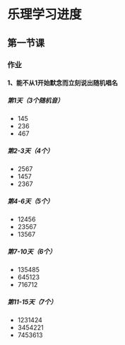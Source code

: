 # 乐理学习进度

## 第一节课

### 作业

#### 1、能不从1开始默念而立刻说出随机唱名

##### 第1天（3个随机音）

- 145
- 236
- 467

##### 第2-3天（4个）

- 2567
- 1457
- 2367

##### 第4-6天（5个）

- 12456
- 23567
- 13567

##### 第7-10天（6个）

- 135485
- 645123
- 716712

##### 第11-15天（7个）

- 1231424
- 3454221
- 7453613